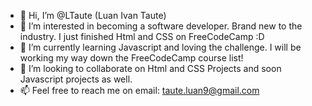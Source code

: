 - 👋 Hi, I’m @LTaute (Luan Ivan Taute)
- 👀 I’m interested in becoming a software developer. Brand new to the industry. I just finished Html and CSS on FreeCodeCamp :D 
- 🌱 I’m currently learning Javascript and loving the challenge. I will be working my way down the FreeCodeCamp course list!
- 💞️ I’m looking to collaborate on Html and CSS Projects and soon Javascript projects as well.
- 📫 Feel free to reach me on email: taute.luan9@gmail.com

<!---
LTaute/LTaute is a ✨ special ✨ repository because its `README.md` (this file) appears on your GitHub profile.
You can click the Preview link to take a look at your changes.
--->

